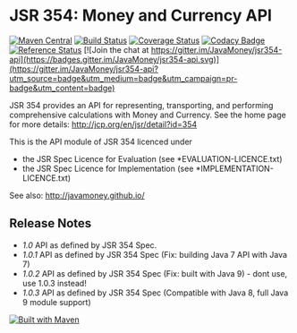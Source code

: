 JSR 354: Money and Currency API
===============================

[![Maven Central](https://maven-badges.herokuapp.com/maven-central/javax.money/money-api/badge.svg)](https://maven-badges.herokuapp.com/maven-central/javax.money/money-api)
[![Build Status](https://api.travis-ci.org/JavaMoney/jsr354-api.png?branch=master)](https://travis-ci.org/JavaMoney/jsr354-api)
[![Coverage Status](https://coveralls.io/repos/JavaMoney/jsr354-api/badge.svg?branch=master)](https://coveralls.io/r/JavaMoney/jsr354-api?branch=master)
[![Codacy Badge](https://api.codacy.com/project/badge/Grade/bfea0539add5419896d4df825bafbec6)](https://www.codacy.com/app/JavaMoney/jsr354-api?utm_source=github.com&utm_medium=referral&utm_content=JavaMoney/jsr354-api&utm_campaign=badger)
[![Reference Status](https://www.versioneye.com/java/javax.money:money-api/reference_badge.svg?style=flat)](https://www.versioneye.com/java/javax.money:money-api/references)
[![Join the chat at https://gitter.im/JavaMoney/jsr354-api](https://badges.gitter.im/JavaMoney/jsr354-api.svg)](https://gitter.im/JavaMoney/jsr354-api?utm_source=badge&utm_medium=badge&utm_campaign=pr-badge&utm_content=badge)

JSR 354 provides an API for representing, transporting, and performing comprehensive calculations with Money and Currency. 
See the home page for more details:
http://jcp.org/en/jsr/detail?id=354

This is the API module of JSR 354 licenced under 
- the JSR Spec Licence for Evaluation (see *EVALUATION-LICENCE.txt)
- the JSR Spec Licence for Implementation (see *IMPLEMENTATION-LICENCE.txt)

See also:
http://javamoney.github.io/

Release Notes
-------------

- *1.0*    API as defined by JSR 354 Spec.
- *1.0.1*  API as defined by JSR 354 Spec (Fix: building Java 7 API with Java 7)
- *1.0.2*  API as defined by JSR 354 Spec (Fix: built with Java 9) - dont use, use 1.0.3 instead!
- *1.0.3*  API as defined by JSR 354 Spec (Compatible with Java 8, full Java 9 module support)

[![Built with Maven](http://maven.apache.org/images/logos/maven-feather.png)](http://maven.org/)
